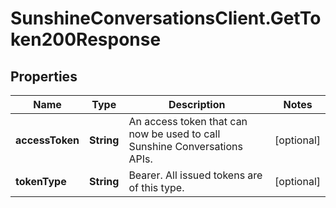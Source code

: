 # SunshineConversationsClient.GetToken200Response

## Properties

Name | Type | Description | Notes
------------ | ------------- | ------------- | -------------
**accessToken** | **String** | An access token that can now be used to call Sunshine Conversations APIs. | [optional] 
**tokenType** | **String** | Bearer. All issued tokens are of this type. | [optional] 


